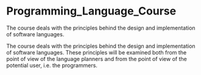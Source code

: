 # Programming_Language_Course
The course deals with the principles behind the design and implementation of software languages.

The course deals with the principles behind the design and implementation of software languages.
These principles will be examined both from the point of view of the language planners and from the point of view of the potential user, i.e. the programmers.
